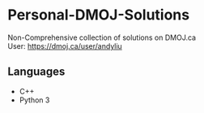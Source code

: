 # Personal-DMOJ-Solutions
Non-Comprehensive collection of solutions on DMOJ.ca <br>
User: https://dmoj.ca/user/andyliu

## Languages
- C++
- Python 3
